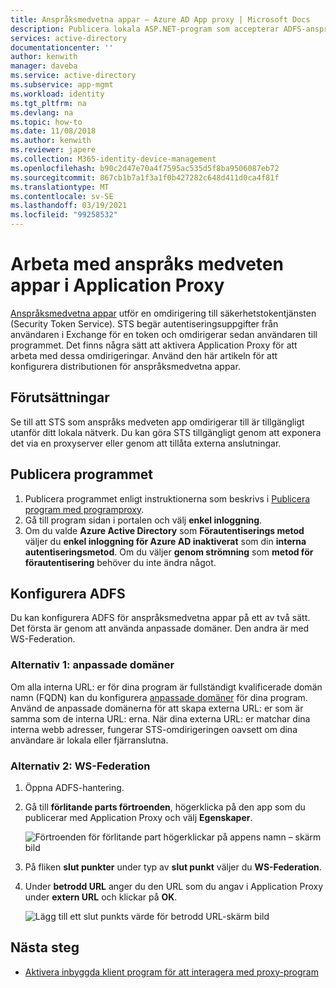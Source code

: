```yaml
---
title: Anspråksmedvetna appar – Azure AD App proxy | Microsoft Docs
description: Publicera lokala ASP.NET-program som accepterar ADFS-anspråk för säker fjärråtkomst av dina användare.
services: active-directory
documentationcenter: ''
author: kenwith
manager: daveba
ms.service: active-directory
ms.subservice: app-mgmt
ms.workload: identity
ms.tgt_pltfrm: na
ms.devlang: na
ms.topic: how-to
ms.date: 11/08/2018
ms.author: kenwith
ms.reviewer: japere
ms.collection: M365-identity-device-management
ms.openlocfilehash: b90c2d47e70a4f7595ac535d5f8ba9506087eb72
ms.sourcegitcommit: 867cb1b7a1f3a1f0b427282c648d411d0ca4f81f
ms.translationtype: MT
ms.contentlocale: sv-SE
ms.lasthandoff: 03/19/2021
ms.locfileid: "99258532"
---
```

# <a name="working-with-claims-aware-apps-in-application-proxy"></a>Arbeta med anspråks medveten appar i Application Proxy
[Anspråksmedvetna appar](/previous-versions/windows/desktop/legacy/bb736227(v=vs.85)) utför en omdirigering till säkerhetstokentjänsten (Security Token Service). STS begär autentiseringsuppgifter från användaren i Exchange för en token och omdirigerar sedan användaren till programmet. Det finns några sätt att aktivera Application Proxy för att arbeta med dessa omdirigeringar. Använd den här artikeln för att konfigurera distributionen för anspråksmedvetna appar. 

## <a name="prerequisites"></a>Förutsättningar
Se till att STS som anspråks medveten app omdirigerar till är tillgängligt utanför ditt lokala nätverk. Du kan göra STS tillgängligt genom att exponera det via en proxyserver eller genom att tillåta externa anslutningar. 

## <a name="publish-your-application"></a>Publicera programmet

1. Publicera programmet enligt instruktionerna som beskrivs i [Publicera program med programproxy](application-proxy-add-on-premises-application.md).
2. Gå till program sidan i portalen och välj **enkel inloggning**.
3. Om du valde **Azure Active Directory** som **Förautentiserings metod** väljer du **enkel inloggning för Azure AD inaktiverat** som din **interna autentiseringsmetod**. Om du väljer **genom strömning** som **metod för förautentisering** behöver du inte ändra något.

## <a name="configure-adfs"></a>Konfigurera ADFS

Du kan konfigurera ADFS för anspråksmedvetna appar på ett av två sätt. Det första är genom att använda anpassade domäner. Den andra är med WS-Federation. 

### <a name="option-1-custom-domains"></a>Alternativ 1: anpassade domäner

Om alla interna URL: er för dina program är fullständigt kvalificerade domän namn (FQDN) kan du konfigurera [anpassade domäner](application-proxy-configure-custom-domain.md) för dina program. Använd de anpassade domänerna för att skapa externa URL: er som är samma som de interna URL: erna. När dina externa URL: er matchar dina interna webb adresser, fungerar STS-omdirigeringen oavsett om dina användare är lokala eller fjärranslutna. 

### <a name="option-2-ws-federation"></a>Alternativ 2: WS-Federation

1. Öppna ADFS-hantering.
2. Gå till **förlitande parts förtroenden**, högerklicka på den app som du publicerar med Application Proxy och välj **Egenskaper**.  

   ![Förtroenden för förlitande part högerklickar på appens namn – skärm bild](./media/application-proxy-configure-for-claims-aware-applications/appproxyrelyingpartytrust.png)  

3. På fliken **slut punkter** under typ av **slut punkt** väljer du **WS-Federation**.
4. Under **betrodd URL** anger du den URL som du angav i Application Proxy under **extern URL** och klickar på **OK**.  

   ![Lägg till ett slut punkts värde för betrodd URL-skärm bild](./media/application-proxy-configure-for-claims-aware-applications/appproxyendpointtrustedurl.png)  

## <a name="next-steps"></a>Nästa steg
* [Aktivera inbyggda klient program för att interagera med proxy-program](application-proxy-configure-native-client-application.md)